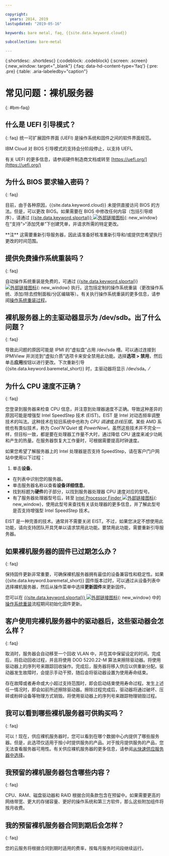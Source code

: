 ```yaml
---

copyright:
  years: 2014, 2019
lastupdated: "2019-05-16"

keywords: bare metal, faq, {{site.data.keyword.cloud}}

subcollection: bare-metal

---
```


{:shortdesc: .shortdesc}
{:codeblock: .codeblock}
{:screen: .screen}
{:new_window: target="_blank"}
{:faq: data-hd-content-type='faq'}
{:pre: .pre}
{:table: .aria-labeledby="caption"}

# 常见问题：裸机服务器
{: #bm-faq}

## 什么是 UEFI 引导模式？
{: faq}
统一可扩展固件界面 (UEFI) 是操作系统和固件之间的软件界面规范。

IBM Cloud 对 BIOS 引导模式的支持会分阶段停止，以支持 UEFI。

有关 UEFI 的更多信息，请参阅硬件制造商文档或转至 [https://uefi.org/](https://uefi.org/)

## 为什么 BIOS 要求输入密码？
{: faq}

目前，由于各种原因，{{site.data.keyword.cloud}} 未提供直接访问 BIOS 的方法。但是，可以更改 BIOS。如果需要在 BIOS 中修改任何内容（包括引导顺序），请通过 [{{site.data.keyword.slportal}} ![外部链接图标](../icons/launch-glyph.svg "外部链接图标")](https://cloud.ibm.com/){: new_window} 在“支持”>“添加凭单”下创建凭单，并请求所需的特定更改。

\*\*注\*\* 这需要重新引导服务器，因此请准备好核准重新引导和/或提供您希望执行更改的时间范围。

## 提供免费操作系统重装吗？
{: faq}

自动操作系统重装是免费的，可通过 [{{site.data.keyword.slportal}} ![外部链接图标](../icons/launch-glyph.svg "外部链接图标")](https://cloud.ibm.com/){: new_window} 执行。这包括定制的操作系统重装（更改操作系统、添加/除去控制面板/分区编辑等）。有关执行操作系统重装的更多信息，请参阅[操作系统重装过程](/docs/infrastructure/software?topic=software-reloading-the-os)。


## 裸机服务器上的主驱动器显示为 /dev/sdb。出了什么问题？
{: faq}

导致此问题的原因可能是 IPMI 的“虚拟盘”占用 /dev/sda 槽。可以通过连接到 IPMIView 并浏览到“虚拟介质”选项卡来安全禁用此功能。选择**选项 > 禁用**，然后单击**应用**按钮以进行更改。下次重新引导 {{site.data.keyword.baremetal_short}} 时，主驱动器将显示 /dev/sda。⁄


## 为什么 CPU 速度不正确？
{: faq}

您登录到服务器来检查 CPU 信息，并注意到处理器速度不正确。导致这种差异的原因可能是增强型 Intel SpeedStep 技术 (EIST)。EIST 是 Intel 对动态频率调整技术的叫法。这种技术在较旧系统中也称为 *CPU 调速*或*总线压摆*。某些 AMD 系统也有类似技术，称为 *Cool'N'Quiet* 或 *PowerNow!*。虽然这些技术并不完全一样，但目标一致，都是要在处理器工作量不大时，通过降低 CPU 速度来减少功耗和产生的热量。在服务器恢复大工作量时，可根据需要提高时钟速度。

如果您希望了解服务器上的 Intel 处理器是否支持 SpeedStep，请在客户门户网站中使用以下过程：
1. 单击**设备**。
* 在列表中识别您的服务器。
* 单击服务器名称以查看**设备详细信息**。
* 找到标题为**硬件**的子部分，以找到服务器处理器 CPU 速度对应的型号。
* 有了服务器处理器型号后，转至 [Intel Processor Finder ![外部链接图标](../icons/launch-glyph.svg "外部链接图标")](http://processorfinder.intel.com/){: new_window}，使用此型号来查找有关该处理器的更多信息，并了解此型号是否支持增强型 Intel SpeedStep 技术。

EIST 是一种完善的技术。通常并不需要关闭 EIST。不过，如果您决定不想使用此功能，请向支持团队开具凭单以请求禁用此功能。要禁用此功能，需要重新引导服务器。


## 如果裸机服务器的固件已过期怎么办？
{: faq}

保持固件更新非常重要，可确保裸机服务器拥有最佳的设备兼容性和稳定性。如果 {{site.data.keyword.baremetal_short}} 固件版本过时，可以通过从设备列表中选择裸机服务器，然后从操作菜单中选择**更新固件**来更新固件。

您可以在 [{{site.data.keyword.slportal}} ![外部链接图标](../icons/launch-glyph.svg "外部链接图标")](https://cloud.ibm.com/){: new_window} 中的[操作系统重装](/docs/infrastructure/software?topic=software-reloading-the-os)流程期间初始化固件更新。

## 客户使用完裸机服务器中的驱动器后，这些驱动器会怎么样？
{: faq}

取消时，服务器会自动移至一个回收 VLAN 中，并在其中保留设定的时间。完成后，将启动回收过程，并且将使用 DOD 5220.22-M 算法来擦除驱动器。将使用驱动器上的序列号来跟踪回收操作。完成后，服务器将移入供应以供重新分配。驱动器发生故障时，会提示手动干预，随后会将驱动器设置为使用寿命结束。

存在故障或者寿命或大小超过支持范围时，即会启动结束使用寿命过程。发生上述任一情况时，即会如前所述擦除驱动器。擦除过程完成后，驱动器将通过破坏、压碎或粉碎设备等物理方式销毁。将使用驱动器上的序列号来跟踪物理销毁过程。

## 我可以看到哪些裸机服务器可供购买吗？
{: faq}

可以！现在，供应裸机服务器时，您可以看到在哪个数据中心内提供了哪些服务器。但是，此选项仅适用于按小时提供服务的产品。对于按月提供服务的产品，您无法查看服务器可用性。有关供应裸机服务器的更多信息，请参阅[从快速供应服务器中选择](/docs/bare-metal?topic=bare-metal-bm-select-popular-servers#bm-select-popular-servers)。

## 我预留的裸机服务器包含哪些内容？
{: faq}

CPU、RAM、磁盘驱动器和 RAID 根据合同条款包含在预留中。如果需要更高的网络带宽、更大的存储容量、更好的操作系统和第三方软件，那么这些附加组件将按月收费。

## 我的预留裸机服务器合同到期后会怎样？
{: faq}

您的云服务将根据合同到期时适用的费率，按每月服务时间段继续运行。
